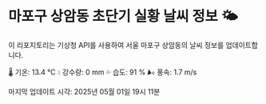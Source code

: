 
# 마포구 상암동 초단기 실황 날씨 정보 🌤️

이 리포지토리는 기상청 API를 사용하여 서울 마포구 상암동의 날씨 정보를 업데이트합니다. 

🌡️ 기온: 13.4 ℃
💧 강수량: 0 mm
💦 습도: 91 %
🌬️ 풍속: 1.7 m/s

마지막 업데이트 시각: 2025년 05월 01일 19시 11분    
